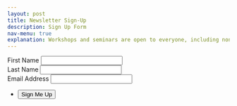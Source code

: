 ```yaml
---
layout: post
title: Newsletter Sign-Up
description: Sign Up Form
nav-menu: true
explanation: Workshops and seminars are open to everyone, including non-UBC students. You do not need to be competing to learn from our workshops, everyone is welcome. Please sign up for our newsletter for the latest updates using this form.
---
```


<div class="row">

<div class="6u 12u$(small)">
<section>

<form  action="https://formspree.io/f/mleyrqyp"
  method="POST" id="mc-embedded-subscribe-form" name="mc-embedded-subscribe-form" class="validate" target="_blank">
  <div class="field half first">
    <label for="mce-FNAME" class="col-2 col-form-label">First Name </label>
    <input type="text" value="" name="FNAME" class="form-control" id="mce-FNAME" required>
</div>

<div class="field half">
    <label for="mce-LNAME" class="col-2 col-form-label">Last Name </label>
    <input type="text" value="" name="LNAME" class="form-control" id="mce-LNAME" required>
</div>

<div class="field">
    <label for="mce-EMAIL" class="col-2 col-form-label">Email Address</label>
    <input type="email" value="" name="email" class="form-control required email" id="email" required="required">
</div>
<div id="mce-responses" class="clear">
    <div class="response" id="mce-error-response" style="display:none"></div>
    <div class="response" id="mce-success-response" style="display:none"></div>
</div>
<ul class="actions">
	<li><input type="submit" value="Sign Me Up" name="subscribe" id="mc-embedded-subscribe"/></li>
</ul>
<!-- <button type="submit" value="Subscribe" name="subscribe" id="mc-embedded-subscribe" class="btn btn-default">Sign Up!</button> -->
<div style="position: absolute; left: -5000px;" aria-hidden="true"><input type="text" name="b_c3b28e1c3768da0034cb9df6b_d52602a9c6" tabindex="-1" value=""></div>
</form>
</section>
</div>

<div class="6u 12u$(small)">
    <!-- <h4>Competition Eligibility</h4>
    <p>To participate in the competition, you must meet the following criteria. Please read the <a href="{{ '/2017/10/04/faq.html ' | prepend: site.baseurl | prepend: site.url }}" class="link">FAQ</a> for more information.</p>
    <dl>
        <dt>Student Status</dt>
        <dd>
            <p>UBC undergraduate student, graduate student, postdoc, research associate, staff and recently graduated UBC students (within 6 months of graduation as of the registration date.</p>
        </dd>
        <dt>Existing Projects</dt>
        <dd>
            <p>If you're entering an existing project or startup, it must be a non-incorporated venture that have not gone through the e@UBC Lean Launchpad program</p>
        </dd>
    </dl> -->
    <!-- <p><a href="https://goo.gl/forms/mvlqhtLvMeNwrcGE3" class="button special fit">Competition Registration</a></p>
    <hr>
    <p>If you're signing up to be a <b>mentor</b>, please use this link:</p>
    <p><a href="https://goo.gl/forms/wYy145odJ9Fsivtv1" class="button fit">Mentor Registration</a></p>
    <p><a href="{{ '/assets/mentorship.pdf' | prepend: site.baseurl | prepend: site.url }}" class="button next">Mentorship package</a></p> -->
   <!--  
    <p><a href="{{ '/assets/mentorship.pdf' | prepend: site.baseurl | prepend: site.url }}"" class="button fit">Mentorship package</a>
    </p>
 -->
</div>

</div>
